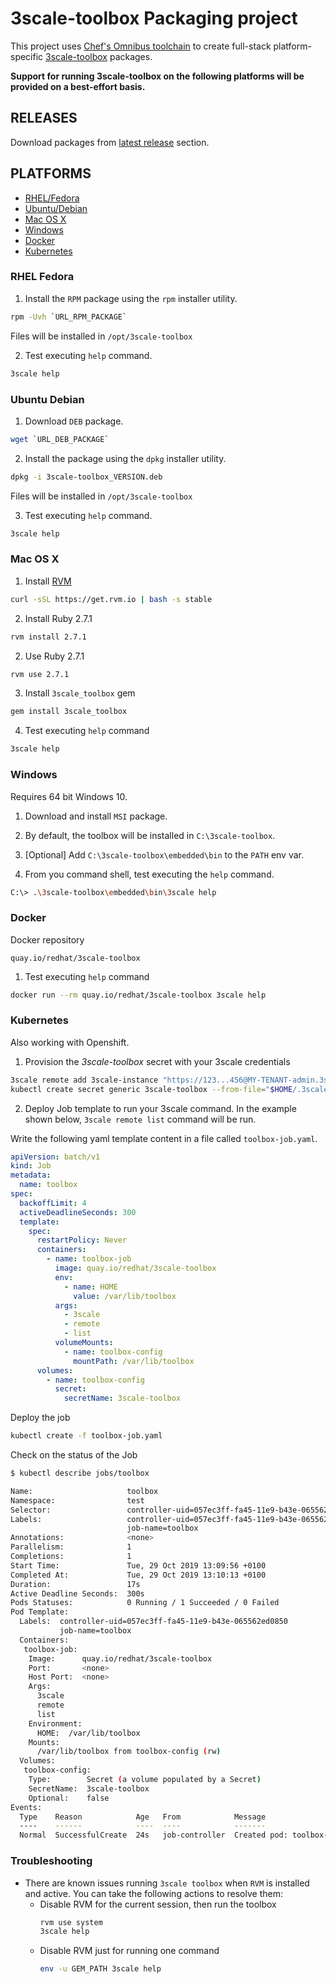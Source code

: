 # 3scale-toolbox Packaging project
This project uses [Chef's Omnibus toolchain](https://github.com/chef/omnibus) to
create full-stack platform-specific
[3scale-toolbox](https://github.com/3scale/3scale_toolbox) packages.

**Support for running 3scale-toolbox on the following platforms
will be provided on a best-effort basis.**

## RELEASES
Download packages from [latest release](https://github.com/3scale/3scale_toolbox_packaging/releases/latest) section.

## PLATFORMS

* [RHEL/Fedora](#rhel-fedora)
* [Ubuntu/Debian](#ubuntu-debian)
* [Mac OS X](#mac-os-x)
* [Windows](#windows)
* [Docker](#docker)
* [Kubernetes](#kubernetes)


### RHEL Fedora

1. Install the `RPM` package using the `rpm` installer utility.

```bash
rpm -Uvh `URL_RPM_PACKAGE`
```

Files will be installed in `/opt/3scale-toolbox`

2. Test executing `help` command.

```bash
3scale help
```

### Ubuntu Debian

1. Download `DEB` package.

```bash
wget `URL_DEB_PACKAGE`
```

2. Install the package using the `dpkg` installer utility.

```bash
dpkg -i 3scale-toolbox_VERSION.deb
```

Files will be installed in `/opt/3scale-toolbox`

3. Test executing `help` command.

```bash
3scale help
```

### Mac OS X

1. Install [RVM](https://rvm.io/)

```bash
curl -sSL https://get.rvm.io | bash -s stable
```

2. Install Ruby 2.7.1

```bash
rvm install 2.7.1
```

2. Use Ruby 2.7.1

```bash
rvm use 2.7.1
```

3. Install `3scale_toolbox` gem

```bash
gem install 3scale_toolbox
```

4. Test executing `help` command

```bash
3scale help
```

### Windows
Requires 64 bit Windows 10.

1. Download and install `MSI` package.

2. By default, the toolbox will be installed in `C:\3scale-toolbox`.

3. [Optional] Add `C:\3scale-toolbox\embedded\bin` to the `PATH` env var.

4. From you command shell, test executing the `help` command.

```bash
C:\> .\3scale-toolbox\embedded\bin\3scale help
```

### Docker

Docker repository

```
quay.io/redhat/3scale-toolbox
```

1. Test executing `help` command

```bash
docker run --rm quay.io/redhat/3scale-toolbox 3scale help
```

### Kubernetes

Also working with Openshift.

1. Provision the *3scale-toolbox* secret with your 3scale credentials

```bash
3scale remote add 3scale-instance "https://123...456@MY-TENANT-admin.3scale.net/"
kubectl create secret generic 3scale-toolbox --from-file="$HOME/.3scalerc.yaml"
```

2. Deploy Job template to run your 3scale command.
In the example shown below, `3scale remote list` command will be run.

Write the following yaml template content in a file called `toolbox-job.yaml`.

```yaml
apiVersion: batch/v1
kind: Job
metadata:
  name: toolbox
spec:
  backoffLimit: 4
  activeDeadlineSeconds: 300
  template:
    spec:
      restartPolicy: Never
      containers:
        - name: toolbox-job
          image: quay.io/redhat/3scale-toolbox
          env:
            - name: HOME
              value: /var/lib/toolbox
          args:
            - 3scale
            - remote
            - list
          volumeMounts:
            - name: toolbox-config
              mountPath: /var/lib/toolbox
      volumes:
        - name: toolbox-config
          secret:
            secretName: 3scale-toolbox
```

Deploy the job

```bash
kubectl create -f toolbox-job.yaml
```

Check on the status of the Job

```bash
$ kubectl describe jobs/toolbox

Name:                     toolbox
Namespace:                test
Selector:                 controller-uid=057ec3ff-fa45-11e9-b43e-065562ed0850
Labels:                   controller-uid=057ec3ff-fa45-11e9-b43e-065562ed0850
                          job-name=toolbox
Annotations:              <none>
Parallelism:              1
Completions:              1
Start Time:               Tue, 29 Oct 2019 13:09:56 +0100
Completed At:             Tue, 29 Oct 2019 13:10:13 +0100
Duration:                 17s
Active Deadline Seconds:  300s
Pods Statuses:            0 Running / 1 Succeeded / 0 Failed
Pod Template:
  Labels:  controller-uid=057ec3ff-fa45-11e9-b43e-065562ed0850
           job-name=toolbox
  Containers:
   toolbox-job:
    Image:      quay.io/redhat/3scale-toolbox
    Port:       <none>
    Host Port:  <none>
    Args:
      3scale
      remote
      list
    Environment:
      HOME:  /var/lib/toolbox
    Mounts:
      /var/lib/toolbox from toolbox-config (rw)
  Volumes:
   toolbox-config:
    Type:        Secret (a volume populated by a Secret)
    SecretName:  3scale-toolbox
    Optional:    false
Events:
  Type    Reason            Age   From            Message
  ----    ------            ----  ----            -------
  Normal  SuccessfulCreate  24s   job-controller  Created pod: toolbox-94xsg
```

### Troubleshooting

* There are known issues running `3scale toolbox` when `RVM` is installed and active.
You can take the following actions to resolve them:
  * Disable RVM for the current session, then run the toolbox
    ```bash
    rvm use system
    3scale help
    ```
  * Disable RVM just for running one command
    ```bash
    env -u GEM_PATH 3scale help
    ```
